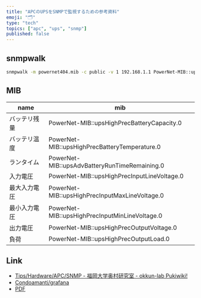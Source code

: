 ```yaml
---
title: "APCのUPSをSNMPで監視するための参考資料"
emoji: "🗂"
type: "tech"
topics: ["apc", "ups", "snmp"]
published: false
---
```


## snmpwalk

```sh
snmpwalk -m powernet404.mib -c public -v 1 192.168.1.1 PowerNet-MIB::upsBasicIdentModel.0
```

## MIB

|name|mib|
|---|---|
|バッテリ残量   |PowerNet-MIB::upsHighPrecBatteryCapacity.0     |
|バッテリ温度   |PowerNet-MIB::upsHighPrecBatteryTemperature.0  |
|ランタイム     |PowerNet-MIB::upsAdvBatteryRunTimeRemaining.0  |
|入力電圧       |PowerNet-MIB::upsHighPrecInputLineVoltage.0    |
|最大入力電圧   |PowerNet-MIB::upsHighPrecInputMaxLineVoltage.0 |
|最小入力電圧   |PowerNet-MIB::upsHighPrecInputMinLineVoltage.0 |
|出力電圧       |PowerNet-MIB::upsHighPrecOutputVoltage.0       |
|負荷           |PowerNet-MIB::upsHighPrecOutputLoad.0          |

## Link

* [Tips/Hardware/APC/SNMP - 福岡大学奥村研究室 - okkun-lab Pukiwiki!](http://okkun-lab.fu-u.jp/wiki/?Tips/Hardware/APC/SNMP)
* [Condoamanti/grafana](https://github.com/Condoamanti/grafana/blob/master/dashboard/apc-smartups/kubernetes/deployment.yaml)
* [PDF](https://download.schneider-electric.com/files?p_Doc_Ref=SPD_LFLG-AFACYW_EN)
